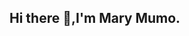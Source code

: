 ## Hi there 👋,I'm Mary Mumo.

<!--
**Mary-Mumo17/Mary-Mumo17** is a ✨ _special_ ✨ repository because its `README.md` (this file) appears on your GitHub profile.

Here are some ideas to get you started:

- 🔭 I’m currently working on my computer programming skills.
- 🌱 I’m currently learning new programming languages and skills. 
- 👯 I’m looking forward to creating the most flexible and reliable programme with the most recent technologies. 
- 🤔 I’m looking for help on  familiarizing with new technologies and terminologies. 
- 💬 Ask me about my progress on this learning process.
- 📫 How to reach me: mumomary359@gmail.com 
- 😄 Pronouns: She/Her
- ⚡ Fun fact: Curiosity is my motivation.
-->
